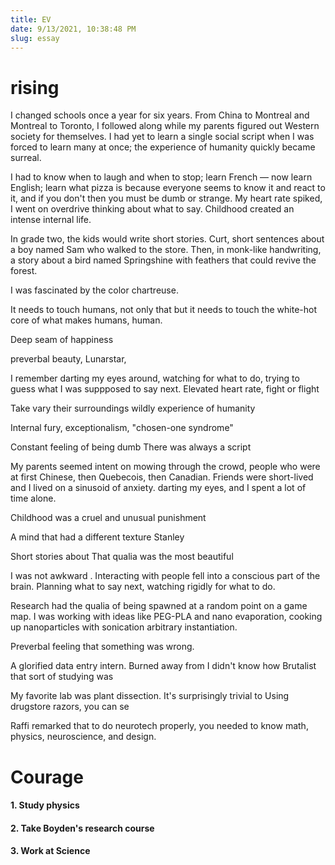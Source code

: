 ```yaml
---
title: EV
date: 9/13/2021, 10:38:48 PM
slug: essay
---
```


# rising

<!-- My mind was a lotus leaf, unattached to
The qualia of doing research was what I imagine lotus leafs to feel, adrift in water. -->

<!-- Being a five-year-old who hadn't learned a single social script yet in a context that required a lot of them in a short amount of time made the experience of humanity somewhat surreal.

Take a kid who has yet to develop a single social script to a context that requires a lot of them in a short amount of time and the experience of humanity becomes surreal. 
Five-year-olds have yet to learn a single social script. Place them in a context that requires a lot of them in a short amount of time and the experience of humanity becomes surreal.

I was a five-year-old who hadn't learned a single social script. Being in a context that required a lot of them in a short amount of time made the experience of humanity somewhat surreal.

For a child without a single social script to learn the way of these Western worlds on their own, the experience of humanity becomes surreal.

I was five and had yet to know a single social script; being required to learn a lot of them in a short amount of time made the experience of humanity surreal.
 -->

I changed schools once a year for six years. From China to Montreal and Montreal to Toronto, I followed along while my parents figured out Western society for themselves. I had yet to learn a single social script when I was forced to learn many at once; the experience of humanity quickly became surreal.

I had to know when to laugh and when to stop; learn French — now learn English; learn what pizza is because everyone seems to know it and react to it, and if you don't then you must be dumb or strange. My heart rate spiked, I went on overdrive thinking about what to say. Childhood created an intense internal life. 


In grade two, the kids would write short stories. Curt, short sentences about a boy named Sam who walked to the store. Then, in monk-like handwriting, a story about a bird named Springshine with feathers that could revive the forest. 

I was fascinated by the color chartreuse. 


It needs to touch humans, not only that but it needs to touch the white-hot core of what makes humans, human.

Deep seam of happiness


preverbal beauty, Lunarstar, 

<!-- Place a kid who doesn't know a single social script on this path and you get a stunning experience of humanity. -->

<!-- .  the experience of life becomes surreal-->


<!-- and the experience of humanity becomes surreal -->
 I remember darting my eyes around, watching for what to do, trying to guess what I was suppposed to say next.
Elevated heart rate, fight or flight 

Take 
vary their surroundings wildly
experience of humanity

Internal fury, exceptionalism, "chosen-one syndrome"


Constant feeling of being dumb
There was always a script

<!-- while also learning the ordinary hard tasks of speaking and tying your shoelaces. -->


My parents seemed intent on mowing through the crowd, people who were at first Chinese, then Quebecois, then Canadian. Friends were short-lived and I lived on a sinusoid of anxiety.
darting my eyes, 
 and I spent a lot of time alone.


Childhood was a cruel and unusual punishment

<!-- My Grand Imagination -->
A mind that had a different texture
Stanley 

Short stories about 
That qualia was the most beautiful 
<!-- Life was a sinusoid of anxiety, which I thought would continue into the rest of time.  -->
<!--A fresh set of faces, After leaving China,  A vibrating particle picks up no ions. -->


I was not awkward . Interacting with people fell into a conscious part of the brain. Planning what to say next, watching rigidly for what to do.

Research had the qualia of being spawned at a random point on a game map. I was working with ideas like PEG-PLA and nano evaporation, cooking up nanoparticles with sonication arbitrary instantiation.

Preverbal feeling that something was wrong.

A glorified data entry intern. Burned away from
I didn't know how Brutalist that sort of studying was

My favorite lab was plant dissection. It's surprisingly trivial to Using drugstore razors, you can se


Raffi remarked that to do neurotech properly, you needed to know math, physics, neuroscience, and design.

# Courage

#### 1. Study physics

#### 2. Take Boyden's research course

#### 3. Work at Science
